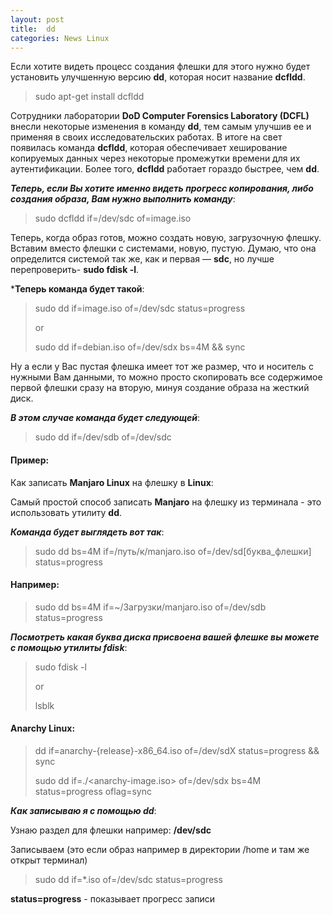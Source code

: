 ```yaml
---
layout: post
title:  dd
categories: News Linux
---
```


 Если хотите видеть процесс создания флешки
 для этого нужно будет установить улучшенную версию **dd**, которая носит 
 название **dcfldd**.

>sudo apt-get install dcfldd

 Сотрудники лаборатории **DoD Computer Forensics Laboratory (DCFL)** внесли некоторые изменения в 
  команду **dd**, тем самым улучшив ее и применяя в своих исследовательских работах. В итоге на 
 свет 
  появилась команда **dcfldd**, которая обеспечивает хеширование копируемых данных через некоторые 
  промежутки времени для их аутентификации. Более того, **dcfldd** работает гораздо быстрее, чем 
 **dd**. 

 ***Теперь, если Вы хотите именно видеть прогресс копирования, либо создания образа, Вам нужно 
 выполнить команду***:

>sudo dcfldd if=/dev/sdc of=image.iso

 Теперь, когда образ готов, можно создать новую, загрузочную флешку. Вставим вместо флешки с 
  системами, новую, пустую. Думаю, что она определится системой так же, как и первая — **sdc**, но 
 лучше перепроверить- **sudo fdisk -l**. 
 
***Теперь команда будет такой**:

>sudo dd if=image.iso of=/dev/sdc status=progress
>
>or 
>
>sudo dd if=debian.iso of=/dev/sdx bs=4M && sync

 Ну а если у Вас пустая флешка имеет тот же размер, что и носитель с нужными Вам данными, то 
  можно просто скопировать все содержимое первой флешки сразу на вторую, минуя создание образа 
 на жесткий диск.
 
***В этом случае команда будет следующей***:

>sudo dd if=/dev/sdb of=/dev/sdc

#### Пример:

Как записать **Manjaro Linux** на флешку в **Linux**:

 Самый простой способ записать **Manjaro** на флешку из терминала - это использовать утилиту 
 **dd**.   

***Команда будет выглядеть вот так***:

>sudo dd bs=4M if=/путь/к/manjaro.iso of=/dev/sd[буква_флешки] status=progress

#### Например:

>sudo dd bs=4M if=~/Загрузки/manjaro.iso of=/dev/sdb status=progress

***Посмотреть какая буква диска присвоена вашей флешке вы можете с помощью утилиты fdisk***:

>sudo fdisk -l
>
>or
>
>lsblk

#### Anarchy Linux:

>dd if=anarchy-{release}-x86_64.iso of=/dev/sdX status=progress && sync
>
>sudo dd if=./<anarchy-image.iso> of=/dev/sdx bs=4M status=progress oflag=sync

***Как записываю я с помощью dd***:

Узнаю раздел для флешки например: **/dev/sdc**

Записываем (это если образ например в директории /home и там же открыт терминал)

>sudo dd if=*.iso of=/dev/sdc status=progress

**status=progress** - показывает прогресс записи
